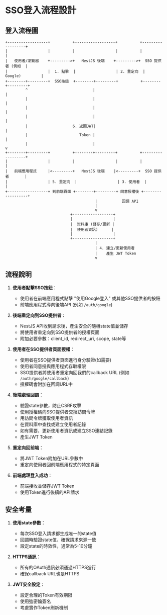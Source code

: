# SSO登入流程設計

## 登入流程圖

```
+------------------+          +------------------+          +------------------+
|                  |          |                  |          |                  |
|   使用者/瀏覽器    +--------->+   NestJS 後端    +--------->+  SSO 提供者 (例如  |
|                  |  1. 點擊  |                  | 2. 重定向  |  Google)         |
+--------+---------+  SSO按鈕  +--------+---------+          +--------+---------+
         ^                             |                              |
         |                             |                              |
         |                             |                              |
         |                             |                              |
         |                    6. 返回JWT|                              |
         |                       Token |                              |
         |                             |                              v
+--------+---------+          +--------+---------+          +------------------+
|                  |          |                  |          |                  |
|   前端應用程式     |<---------+   NestJS 後端    |<---------+  SSO 提供者       |
|                  | 5. 重定向  |                  | 3. 使用者  |                  |
+------------------+ 到前端頁面 +--------+---------+ 同意授權後 +------------------+
                                        |           回調 API
                                        |
                                        v
                             +------------------+
                             |                  |
                             |  資料庫 (儲存/更新 |
                             |  使用者資訊)      |
                             |                  |
                             +------------------+
                                        |
                                        | 4. 建立/更新使用者
                                        |    產生 JWT Token
                                        v
```

## 流程說明

1. **使用者點擊SSO按鈕**：
   - 使用者在前端應用程式點擊 "使用Google登入" 或其他SSO提供者的按鈕
   - 前端應用程式導向後端API (例如 `/auth/google`)

2. **後端重定向到SSO提供者**：
   - NestJS API收到請求後，產生安全的隨機state值並儲存
   - 將使用者重定向到SSO提供者的授權頁面
   - 附加必要參數：client_id, redirect_uri, scope, state等

3. **使用者在SSO提供者頁面授權**：
   - 使用者在SSO提供者頁面進行身分驗證(如需要)
   - 使用者同意授與應用程式存取權限
   - SSO提供者將使用者重定向回我們的callback URL (例如 `/auth/google/callback`)
   - 授權碼會附加在回調URL中

4. **後端處理回調**：
   - 驗證state參數，防止CSRF攻擊
   - 使用授權碼向SSO提供者交換訪問令牌
   - 用訪問令牌獲取使用者資訊
   - 在資料庫中查找或建立使用者記錄
   - 如有需要，更新使用者資訊或建立SSO連結記錄
   - 產生JWT Token

5. **重定向回前端**：
   - 將JWT Token附加在URL參數中
   - 重定向使用者回前端應用程式的特定頁面

6. **前端處理登入成功**：
   - 前端接收並儲存JWT Token
   - 使用Token進行後續的API請求

## 安全考量

1. **使用state參數**：
   - 每次SSO登入請求都生成唯一的state值
   - 回調時驗證state值，確保請求來源一致
   - 設定state的時效性，通常為5-10分鐘

2. **HTTPS通訊**：
   - 所有的OAuth通訊必須通過HTTPS進行
   - 確保callback URL也是HTTPS

3. **JWT安全設定**：
   - 設定合理的Token有效期限
   - 使用強密鑰簽名
   - 考慮實作Token刷新機制
